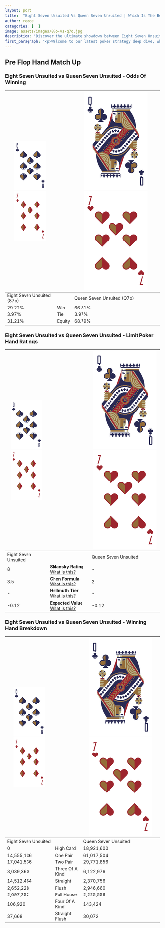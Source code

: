```yaml
---
layout: post
title:  "Eight Seven Unsuited Vs Queen Seven Unsuited | Which Is The Better Hand In Poker? A Complete Guide"
author: reece
categories: [  ]
image: assets/images/87o-vs-q7o.jpg
description: "Discover the ultimate showdown between Eight Seven Unsuited and Queen Seven Unsuited in poker! Uncover the odds, strategies, and scenarios where one hand triumphs over the other. Get ready to up your poker game with this thrilling analysis."
first_paragraph: "<p>Welcome to our latest poker strategy deep dive, where we're pitting two distinct hands against each other in a high-stakes showdown: Eight Seven Unsuited vs Queen Seven Unsuited.</p><p>In the dynamic world of poker, every decision counts, and knowing which hand holds the upper hand is key to your success at the table.</p><p>In this article, we'll dissect these two hands, explore the scenarios where one dominates the other, and equip you with the knowledge to make strategic choices that can tip the odds in your favor.</p><p>Get ready to unravel the intriguing dynamics of these poker hands and elevate your game to new heights.</p>"
---
```




[comment]: # (sp0)

## Pre Flop Hand Match Up

<div class="table hand-ratings" markdown="1"> 



### Eight Seven Unsuited vs Queen Seven Unsuited - Odds Of Winning


    
| ![image info](assets/images/hand1/8.png) ![image info](assets/images/hand1/7o.png) |  | ![image info](assets/images/hand2/Q.png) ![image info](assets/images/hand2/7o.png) |
| -------- | -------- | -------- |
| Eight Seven Unsuited (87o) |  | Queen Seven Unsuited (Q7o) |
| 29.22% | Win | 66.81% |
| 3.97% | Tie | 3.97% |
| 31.21% | Equity | 68.79% |




[comment]: # (sp1)



### Eight Seven Unsuited vs Queen Seven Unsuited - Limit Poker Hand Ratings


    
| ![image info](assets/images/hand1/8.png) ![image info](assets/images/hand1/7o.png) |  | ![image info](assets/images/hand2/Q.png) ![image info](assets/images/hand2/7o.png) |
| -------- | -------- | -------- |
| Eight Seven Unsuited |  | Queen Seven Unsuited |
| 8 | **Sklansky Rating** [What is this?](/sklansky-rating-explained) | - |
| 3.5 | **Chen Formula** [What is this?](/chen-formula-explained) | 2 |
| - | **Hellmuth Tier** [What is this?](/Hellmuth-tier-explained) | - |
| -0.12 | **Expected Value** [What is this?](/expected-value-explained) | -0.12 |




[comment]: # (sp2)



### Eight Seven Unsuited vs Queen Seven Unsuited - Winning Hand Breakdown


    
| ![image info](assets/images/hand1/8.png) ![image info](assets/images/hand1/7o.png) |  | ![image info](assets/images/hand2/Q.png) ![image info](assets/images/hand2/7o.png) |
| -------- | -------- | -------- |
| Eight Seven Unsuited |  | Queen Seven Unsuited |
| 0 | High Card | 18,921,600 |
| 14,555,136 | One Pair | 61,017,504 |
| 17,041,536 | Two Pair | 29,771,856 |
| 3,039,360 | Three Of A Kind | 6,122,976 |
| 14,512,464 | Straight | 2,370,756 |
| 2,652,228 | Flush | 2,946,660 |
| 2,097,252 | Full House | 2,225,556 |
| 106,920 | Four Of A Kind | 143,424 |
| 37,668 | Straight Flush | 30,072 |




[comment]: # (sp3)



</div>

[comment]: # (sp4)



[comment]: # (sp5)

